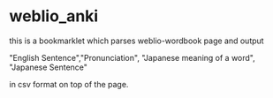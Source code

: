 weblio_anki
===========

this is a bookmarklet which parses weblio-wordbook page and output

"English Sentence","Pronunciation", "Japanese meaning of a word", "Japanese Sentence"

in csv format on top of the page.
